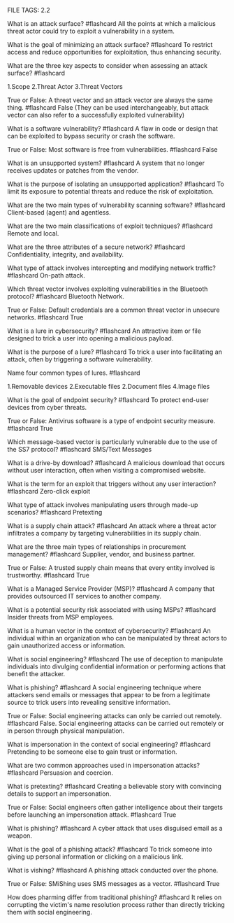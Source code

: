 FILE TAGS: 2.2

What is an attack surface? #flashcard
All the points at which a malicious threat actor could try to exploit a vulnerability in a system.
<!--ID: 1722692634156-->


What is the goal of minimizing an attack surface? #flashcard
To restrict access and reduce opportunities for exploitation, thus enhancing security.
<!--ID: 1722692634168-->


What are the three key aspects to consider when assessing an attack surface? #flashcard

1.Scope
2.Threat Actor
3.Threat Vectors
<!--ID: 1722692634177-->


True or False: A threat vector and an attack vector are always the same thing. #flashcard
False (They can be used interchangeably, but attack vector can also refer to a successfully exploited vulnerability)
<!--ID: 1722692634186-->

What is a software vulnerability? #flashcard
A flaw in code or design that can be exploited to bypass security or crash the software.
<!--ID: 1722692884385-->


True or False: Most software is free from vulnerabilities. #flashcard
False
<!--ID: 1722692884395-->


What is an unsupported system? #flashcard
A system that no longer receives updates or patches from the vendor.
<!--ID: 1722692884402-->


What is the purpose of isolating an unsupported application? #flashcard
To limit its exposure to potential threats and reduce the risk of exploitation.
<!--ID: 1722692884409-->


What are the two main types of vulnerability scanning software? #flashcard
Client-based (agent) and agentless.
<!--ID: 1722692884417-->


What are the two main classifications of exploit techniques? #flashcard 
Remote and local.
<!--ID: 1722693148975-->


What are the three attributes of a secure network? #flashcard 
Confidentiality, integrity, and availability.
<!--ID: 1722693167807-->


What type of attack involves intercepting and modifying network traffic? #flashcard 
On-path attack.
<!--ID: 1722693148984-->


Which threat vector involves exploiting vulnerabilities in the Bluetooth protocol? #flashcard 
Bluetooth Network.
<!--ID: 1722693148992-->


True or False: Default credentials are a common threat vector in unsecure networks. #flashcard 
True
<!--ID: 1722693149000-->

What is a lure in cybersecurity? #flashcard
An attractive item or file designed to trick a user into opening a malicious payload.
<!--ID: 1722697287237-->


What is the purpose of a lure? #flashcard
To trick a user into facilitating an attack, often by triggering a software vulnerability.
<!--ID: 1722697287244-->


Name four common types of lures. #flashcard

1.Removable devices
2.Executable files
2.Document files
4.Image files
<!--ID: 1722697287250-->


What is the goal of endpoint security? #flashcard
To protect end-user devices from cyber threats.
<!--ID: 1722697287256-->


True or False: Antivirus software is a type of endpoint security measure. #flashcard
True
<!--ID: 1722697287262-->


Which message-based vector is particularly vulnerable due to the use of the SS7 protocol? #flashcard 
SMS/Text Messages
<!--ID: 1722697425070-->


What is a drive-by download? #flashcard 
A malicious download that occurs without user interaction, often when visiting a compromised website.
<!--ID: 1722697425078-->


What is the term for an exploit that triggers without any user interaction? #flashcard 
Zero-click exploit
<!--ID: 1722697425086-->


What type of attack involves manipulating users through made-up scenarios? #flashcard
Pretexting
<!--ID: 1722697425093-->

What is a supply chain attack? #flashcard
An attack where a threat actor infiltrates a company by targeting vulnerabilities in its supply chain.
<!--ID: 1722697967676-->


What are the three main types of relationships in procurement management? #flashcard
Supplier, vendor, and business partner.
<!--ID: 1722697967686-->


True or False: A trusted supply chain means that every entity involved is trustworthy. #flashcard
True
<!--ID: 1722697967695-->


What is a Managed Service Provider (MSP)? #flashcard
A company that provides outsourced IT services to another company.
<!--ID: 1722697967701-->


What is a potential security risk associated with using MSPs? #flashcard
Insider threats from MSP employees.
<!--ID: 1722697967707-->

What is a human vector in the context of cybersecurity? #flashcard
An individual within an organization who can be manipulated by threat actors to gain unauthorized access or information.
<!--ID: 1722699511716-->


What is social engineering? #flashcard
The use of deception to manipulate individuals into divulging confidential information or performing actions that benefit the attacker.
<!--ID: 1722699511724-->


What is phishing? #flashcard
A social engineering technique where attackers send emails or messages that appear to be from a legitimate source to trick users into revealing sensitive information.
<!--ID: 1722699511729-->


True or False: Social engineering attacks can only be carried out remotely. #flashcard
False. Social engineering attacks can be carried out remotely or in person through physical manipulation.
<!--ID: 1722699511735-->

What is impersonation in the context of social engineering? #flashcard
Pretending to be someone else to gain trust or information.
<!--ID: 1722699680260-->


What are two common approaches used in impersonation attacks? #flashcard
Persuasion and coercion.
<!--ID: 1722699680267-->


What is pretexting? #flashcard
Creating a believable story with convincing details to support an impersonation.
<!--ID: 1722699680274-->


True or False: Social engineers often gather intelligence about their targets before launching an impersonation attack. #flashcard
True
<!--ID: 1722699680281-->

What is phishing? #flashcard
A cyber attack that uses disguised email as a weapon.

What is the goal of a phishing attack? #flashcard
To trick someone into giving up personal information or clicking on a malicious link.
<!--ID: 1722700668012-->


What is vishing? #flashcard
A phishing attack conducted over the phone.
<!--ID: 1722700668018-->


True or False: SMiShing uses SMS messages as a vector. #flashcard
True
<!--ID: 1722700668023-->


How does pharming differ from traditional phishing? #flashcard
It relies on corrupting the victim's name resolution process rather than directly tricking them with social engineering.
<!--ID: 1722700668029-->
